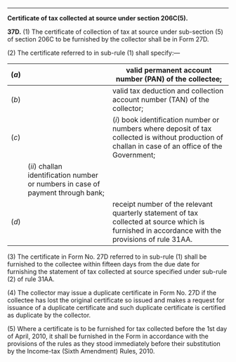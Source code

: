 ****

**Certificate of tax collected at source under section 206C(5).**

**37D.** (1) The certificate of collection of tax at source under sub-section (5) of section 206C to be furnished by the collector shall be in Form 27D.

(2) The certificate referred to in sub-rule (1) shall specify:—

(_a_)|  |  valid permanent account number (PAN) of the collectee;  
---|---|---  
(_b_)|  |  valid tax deduction and collection account number (TAN) of the collector;  
(_c_) |  |  (_i_) book identification number or numbers where deposit of tax collected is without production of challan in case of an office of the Government;  
|  |  (_ii_) challan identification number or numbers in case of payment through bank;  
(_d_)|  |  receipt number of the relevant quarterly statement of tax collected at source which is furnished in accordance with the provisions of rule 31AA.  
  
(3) The certificate in Form No. 27D referred to in sub-rule (1) shall be furnished to the collectee within fifteen days from the due date for furnishing the statement of tax collected at source specified under sub-rule (2) of rule 31AA.

(4) The collector may issue a duplicate certificate in Form No. 27D if the collectee has lost the original certificate so issued and makes a request for issuance of a duplicate certificate and such duplicate certificate is certified as duplicate by the collector.

(5) Where a certificate is to be furnished for tax collected before the 1st day of April, 2010, it shall be furnished in the Form in accordance with the provisions of the rules as they stood immediately before their substitution by the Income-tax (Sixth Amendment) Rules, 2010.
